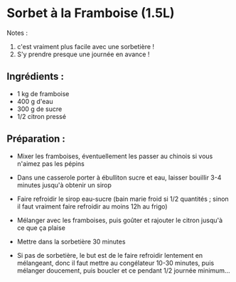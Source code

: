 Sorbet à la Framboise (1.5L)
====================

Notes : 
1. c'est vraiment plus facile avec une sorbetière !
2. S'y prendre presque une journée en avance !


Ingrédients :
-------------

- 1 kg de framboise
- 400 g d'eau
- 300 g de sucre
- 1/2 citron pressé

Préparation :
-------------

* Mixer les framboises, éventuellement les passer au chinois si vous n'aimez pas les pépins

* Dans une casserole porter à ébulliton sucre et eau, laisser bouillir 3-4 minutes jusqu'à obtenir un sirop

* Faire refroidir le sirop eau-sucre (bain marie froid si 1/2 quantités ; sinon il faut vraiment faire refroidir au moins 12h au frigo)

* Mélanger avec les framboises, puis goûter et rajouter le citron jusqu'à ce que ça plaise

* Mettre dans la sorbetière 30 minutes

* Si pas de sorbetière, le but est de le faire refroidir lentement en mélangeant, donc il faut mettre au congélateur 10-30 minutes, puis mélanger doucement, puis boucler et ce pendant 1/2 journée minimum...
